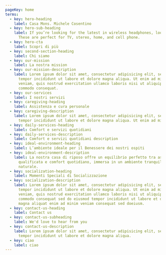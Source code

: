 ```yaml
---
pageKey: home
terms:
  - key: hero-heading
    label: Casa Mons. Michele Cosentino
  - key: hero-sub-heading
    label: If you’re looking for the latest in wireless headphones, look no further.
      These are perfect for TV, stereo, home, and cell phone.
  - key: hero-cta
    label: Scopri di più
  - key: second-section-heading
    label: Chi siamo
  - key: our-mission
    label: La nostra mission
  - key: our-mission-description
    label: Lorem ipsum dolor sit amet, consectetur adipisicing elit, sed do eiusmod
      tempor incididunt ut labore et dolore magna aliqua. Ut enim ad minim
      veniam, quis nostrud exercitation ullamco laboris nisi ut aliquip ex ea
      commodo consequat.
  - key: our-services
    label: I nostri servizi
  - key: caregiving-heading
    label: Assistenza e cura personale
  - key: caregiving-description
    label: Lorem ipsum dolor sit amet, consectetur adipisicing elit, sed do eiusmod
      tempor incididunt ut labore et dolore magna aliqua. Ut enim ad minim.
  - key: daily-services-heading
    label: Comfort e servizi quotidiani
  - key: daily-services-description
    label: Comfort e servizi quotidiani description
  - key: ideal-environment-heading
    label: L’ambiente ideale per il Benessere dei nostri ospiti
  - key: ideal-environment-description
    label: La nostra casa di riposo offre un equilibrio perfetto tra assistenza
      qualificata e comfort quotidiano, immersa in un ambiente tranquillo e
      naturale.
  - key: socialization-heading
    label: Momenti Speciali di Socializzazione
  - key: socialization-description
    label: Lorem ipsum dolor sit amet, consectetur adipisicing elit, sed do eiusmod
      tempor incididunt ut labore et dolore magna aliqua. Ut enim ad minim
      veniam, quis nostrud exercitation ullamco laboris nisi ut aliquip ex ea
      commodo consequat sed do eiusmod tempor incididunt ut labore et dolore
      magna aliquat enim ad minim veniam consequat sed doeiusm.
  - key: contact-us-heading
    label: Contact us
  - key: contact-us-subheading
    label: We'd love to hear from you
  - key: contact-us-description
    label: Lorem ipsum dolor sit amet, consectetur adipisicing elit, sed do eiusmod
      tempor incididunt ut labore et dolore magna aliqua.
  - key: ciao
    label: ciao
---
```

